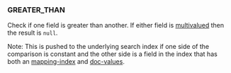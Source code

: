<!--
This is generated by ESQL’s AbstractFunctionTestCase. Do no edit it. See ../README.md for how to regenerate it.
-->

### GREATER_THAN
Check if one field is greater than another. If either field is [multivalued](https://www.elastic.co/docs/reference/elasticsearch/query-languages/esql/esql-multivalued-fields.md) then the result is `null`.

Note: This is pushed to the underlying search index if one side of the comparison is constant and the other side is a field in the index that has both an [mapping-index](https://www.elastic.co/docs/reference/elasticsearch/elasticsearch/mapping-reference/mapping-index.md) and [doc-values](https://www.elastic.co/docs/reference/elasticsearch/elasticsearch/mapping-reference/doc-values.md).
